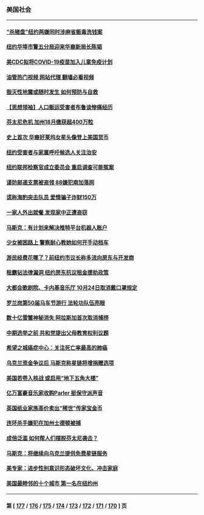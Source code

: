 ### 美国社会
---
#### [“杀猪盘”纽约两嫌同时涉麻省贩毒洗钱案](../../pages/ncid1078160/n13849253.md?10210045) 
#### [纽约华埠市警五分局迎来华裔新局长陈韬](../../pages/ncid1078160/n13849242.md?10210045) 
#### [美CDC拟将COVID-19疫苗加入儿童免疫计划](../../pages/ncid1078160/n13849099.md?10210045) 
#### [油管热门视频 网站代理 翻墙必看视频](http://132.145.103.77:81/youtube.html?10210045)
#### [毁灭性地震或随时发生 如何预防与自救](../../pages/ncid1078160/n13849223.md?10210045) 
#### [【思想领袖】人口贩运受害者布鲁谈惨痛经历](../../pages/ncid1078160/n13832124.md?10210045) 
#### [芬太尼危机 加州18月缴获超400万粒](../../pages/ncid1078160/n13849045.md?10210045) 
#### [史上首次 华裔好莱坞女星头像登上美国货币](../../pages/ncid1078160/n13848842.md?10210045) 
#### [纽约受害者与家属呼吁候选人关注治安](../../pages/ncid1078160/n13848553.md?10210045) 
#### [纽约联邦检察官成立委员会 重启调查可能冤案](../../pages/ncid1078160/n13848512.md?10210045) 
#### [谨防邮递支票被盗领 88嫌犯南加落网](../../pages/ncid1078160/n13848421.md?10210045) 
#### [谎称海豹突击队员 爱情骗子诈财150万](../../pages/ncid1078160/n13848281.md?10210045) 
#### [一家人外出就餐 发现家中正遭盗窃](../../pages/ncid1078160/n13848273.md?10210045) 
#### [马斯克：有计划来解决推特平台机器人账户](../../pages/ncid1078160/n13848068.md?10210045) 
#### [少女被困路上 警察耐心教她如何开手动档车](../../pages/ncid1078160/n13847623.md?10210045) 
#### [游民经费花哪了？前纽约市议长称多流向房东与开发商](../../pages/ncid1078160/n13847746.md?10210045) 
#### [租霸钻法律漏洞 纽约房东抗议租金援助政策](../../pages/ncid1078160/n13847810.md?10210045) 
#### [大都会歌剧院、卡内基音乐厅 10月24日取消戴口罩规定](../../pages/ncid1078160/n13847824.md?10210045) 
#### [罗兰岗第50届马车节游行 法轮功队伍亮眼](../../pages/ncid1078160/n13847707.md?10210045) 
#### [数十亿雪蟹神秘消失 阿拉斯加首次取消捕捞](../../pages/ncid1078160/n13847554.md?10210045) 
#### [中期选举之前 共和党提出父母教育权利议题](../../pages/ncid1078160/n13847365.md?10210045) 
#### [希望之城癌症中心：关注死亡率最高的肺癌](../../pages/ncid1078160/n13847478.md?10210045) 
#### [乌克兰资金争议后 马斯克称星链将增捐赠选项](../../pages/ncid1078160/n13847359.md?10210045) 
#### [美国若卷入核战 或启用“地下五角大楼”](../../pages/ncid1078160/n13846800.md?10210045) 
#### [亿万富豪音乐家收购Parler 挺保守派声音](../../pages/ncid1078160/n13847331.md?10210045) 
#### [英国纸业家族高价卖出“稀世”传家宝金币](../../pages/ncid1078160/n13846959.md?10210045) 
#### [连环杀手嫌犯在加州士德顿被捕](../../pages/ncid1078160/n13846927.md?10210045) 
#### [成倍泛滥 如何帮人们摆脱芬太尼袭击？](../../pages/ncid1078160/n13846717.md?10210045) 
#### [马斯克：将继续向乌克兰提供免费星链服务](../../pages/ncid1078160/n13845582.md?10210045) 
#### [美专家：进步性别意识形态破坏文化、冲击家庭](../../pages/ncid1078160/n13846325.md?10210045) 
#### [美国最睦邻的十个城市 第一名在纽约州](../../pages/ncid1078160/n13846284.md?10210045) 

---
#### 第 [ [177](./177.md?10210045) / [176](./176.md?10210045) / [175](./175.md?10210045) / [174](./174.md?10210045) / [173](./173.md?10210045) / [172](./172.md?10210045) / [171](./171.md?10210045) / [170](./170.md?10210045) ] 页
